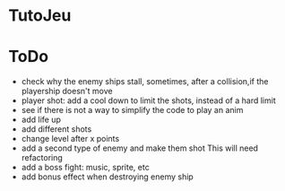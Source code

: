 # TutoJeu

# ToDo
- check why the enemy ships stall, sometimes, after a collision,if the playership doesn't move
- player shot: add a cool down to limit the shots, instead of a hard limit
- see if there is not a way to simplify the code to play an anim
- add life up
- add different shots
- change level after x points
- add a second type of enemy and make them shot
This will need refactoring
- add a boss fight: music, sprite, etc
- add bonus effect when destroying enemy ship